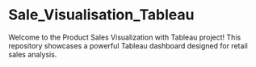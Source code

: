 # Sale_Visualisation_Tableau
Welcome to the Product Sales Visualization with Tableau project! This repository showcases a powerful Tableau dashboard designed for retail sales analysis. 
